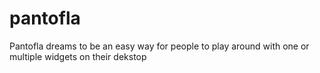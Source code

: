 pantofla
========

Pantofla dreams to be an easy way for people to play around with one or multiple widgets on their dekstop
